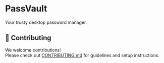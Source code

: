# PassVault
Your trusty desktop password manager.


## 🤝 Contributing
We welcome contributions!  
Please check out [CONTRIBUTING.md](./CONTRIBUTING.md) for guidelines and setup instructions.
